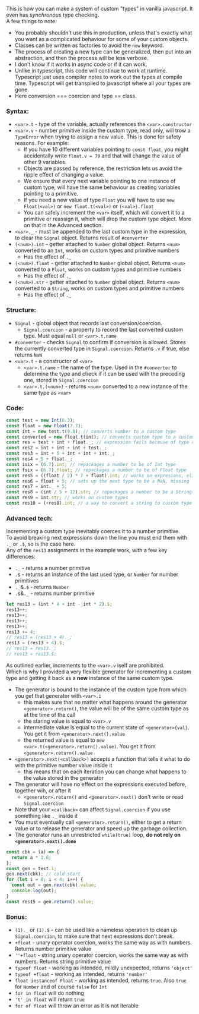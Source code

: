 This is how you can make a system of custom "types" in vanilla javascript. It even has *synchronous* type checking.        
A few things to note:      
- You probably shouldn't use this in production, unless that's exactly what you want as a complicated behaviour for some of your custom objects.
- Classes can be written as factories to avoid the `new` keyword.
- The process of creating a new type can be generalized, then put into an abstraction, and then the process will be less verbose.
- I don't know if it works in async code or if it can work.
- Unlike in typescript, this code will continue to work at runtime. Typescript just uses compiler notes to work out the types at compile time.
  Typescript will get transpiled to javascript where all your types are gone.
- Here conversion === coercion and type == class.
### Syntax:
- `<var>.t` - type of the variable, actually references the `<var>.constructor`
- `<var>.v` - number primitive inside the custom type, read only, will trow a `TypeError` when trying to assign a new value. This is done for safety reasons. For example:
  - If you have 10 different variables pointing to `const float`, you might accidentally write `float.v = 79` and that will change the value of other 9 variables.
  - Objects are passed by reference, the restriction lets us avoid the ripple effect of changing a value.
  - We ensure that every next variable pointing to one instance of custom type, will have the same behaviour as creating variables pointing to a primitive.
  - If you need a new value of type `Float` you will have to use `new Float(<val>)` or `new float.t(<val>)` or `(<val>).float`
  - You can safely increment the `<var>` itself, which will convert it to a primitive or reassign it, which will drop the custom type object. More on that in the Advanced section.
- `<var>._` - must be appended to the last custom type in the expression, to clear the `Signal` object. Returns result of `#converter`
- `(<num>).int` - getter attached to `Number` global object. Returns `<num>` converted to an `Int`, works on custom types and primitive numbers
  - Has the effect of `._`
- `(<num>).float` - getter attached to `Number` global object. Returns `<num>` converted to a `Float`, works on custom types and primitive numbers
  - Has the effect of `._`
- `(<num>).str` - getter attached to `Number` global object. Returns `<num>` converted to a `String`, works on custom types and primitive numbers
  - Has the effect of `._`
### Structure:    
- `Signal` - global object that records last conversion/coercion.
  - `Signal.coercion` - a property to record the last converted custom type. Must equal `null` or `<var>.t.name`
- `#converter` - checks `Signal` to confirm if conversion is allowed. Stores the currently converted type in `Signal.coercion`. Returns `.v` if true, else returns `NaN`
- `<var>.t` - a constructor of `<var>`
  - `<var>.t.name` - the name of the type. Used in the `#converter` to determine the type and check if it can be used with the preceding one, stored in `Signal.coercion`
  - `<var>.t.(<num>)` - returns `<num>` converted to a new instance of the same type as `<var>`
### Code:
```javascript
const test = new Int(6.3);
const float = new Float(7.7);
const int = new test.t(9.8); // converts number to a custom type
const converted = new float.t(int); // converts custom type to a custom type
const res = test + int + float._; // expression fails because of type conflict
const res2 = int + int + int + test._;
const res3 = int + 5 + int + int + int._;
const res4 = 5 + float._;
const isix = (6.7).int; // repackages a number to be of Int type
const fsix = (6.7).float; // repackages a number to be of Float type
const res5 = ((float / 2) * 7 + float).int; // works on expresions, eliminates the need for ._
const res6 = float + 5; // sets up the next type to be a NaN, missing ._
const res7 = int._ + 5;
const res8 = (int / 5 + 12).str; // repackages a number to be a String()
const res9 = int.str; // works on custom types
const res10 = (+res8).int; // a way to convert a string to custom type
```
### Advanced tech:      
Incrementing a custom type inevitably coerces it to a number primitive.      
To avoid breaking next expressions down the line you must end them with `._` or `.$`, so is the case here.    
Any of the `res13` assignments in the example work, with a few key differences:    
- `._` - returns a number primitive
- `.$` - returns an instance of the last used type, or `Number` for number primitives
- `._`&`.$` - returns `Number`
- `.$`&`._` - returns number primitive
```javascript
let res13 = (int * 4 + int - int * 2).$;
res13++;
res13++;
res13++;
res13++;
res13 += 4;
// res13 = (res13 + 4)._;
res13 = (res13 + 4).$;
// res13 = res13._;
// res13 = res13.$;
```
As outlined earlier, increments to the `<var>.v` iself are prohibited.    
Which is why I provided a very flexible generator for incrementing a custom type and getting it back as a **new** instance of the same custom type.    
- The generator is bound to the instance of the custom type from which you get that generator with `<var>.i`
  - this makes sure that no matter what happens around the generator `<generator>.return()`, the value will be of the same custom type as at the time of the call
  - the staring value is equal to `<var>.v`
  - intermediate value is equal to the current state of `<generator>{val}`. You get it from `<generator>.next().value`
  - the returned value is equal to `new <var>.t(<generator>.return().value)`. You get it from `<generator>.return().value`
- `<generator>.next(<callback>)` accepts a function that tells it what to do with the primitive number value inside it
  - this means that on each iteration you can change what happens to the value stored in the generator
- The generator will have no effect on the expressions executed before, together wih, or after it
  - `<generator>.return()` and `<generator>.next()` don't write or read `Signal.coercion`
- Note that your `<callback>` can affect `Signal.coercion` if you use something like `._` inside it
- You must eventually call `<generator>.return()`, either to get a return value or to release the generator and speed up the garbage collection.
- The generator runs an unrestricted `while(true)` loop, **do not rely on `<generator>.next().done`**
```javascript
const cbk = (a) => {
  return a * 1.6;
};
const gen = test.i;
gen.next(cbk); // cold start
for (let i = 0; i < 4; i++) {
  const out = gen.next(cbk).value;
  console.log(out);
}
const res15 = gen.return().value;
```
### Bonus:      
- `(1)._` or `(1).$` - can be used like a nameless operation to clean up `Signal.coercion`, to make sure that next expressions don't break.
- `+float` - unary operator coercion, works the same way as with numbers. Returns number primitive value
- `''+float` - string unary operator coercion, works the same way as with numbers. Returns string primitive value
- `typeof float` - working as intended, mildly unexpected, returns `'object'`
- `typeof +float` - working as intended, returns `'number'`
- `float instanceof Float` - working as intended, returns `true`. Also `true` for `Number` and of course `false` for `Int`
- `for in float` will do nothing
- `'t' in float` will return `true`
- `for of float` will throw an error as it is not iterable
